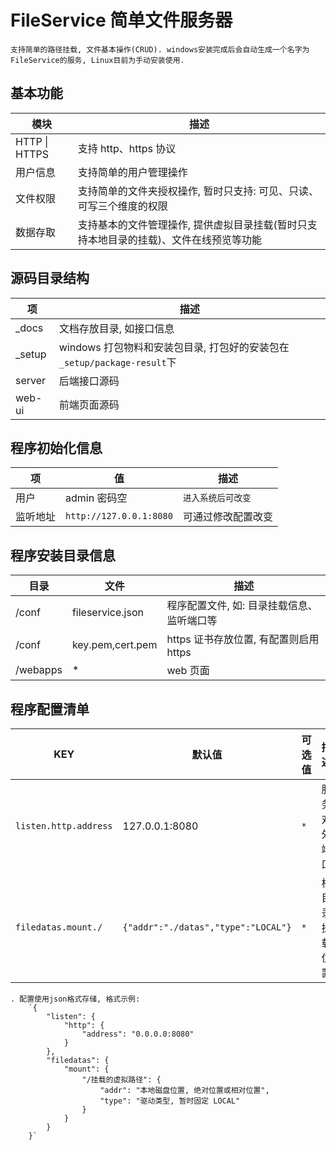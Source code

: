 # FileService 简单文件服务器

    支持简单的路径挂载, 文件基本操作(CRUD). windows安装完成后会自动生成一个名字为FileService的服务, Linux目前为手动安装使用.

## 基本功能

| 模块          | 描述                                                                                   |
| ------------- | -------------------------------------------------------------------------------------- |
| HTTP \| HTTPS | 支持 http、https 协议                                                                  |
| 用户信息      | 支持简单的用户管理操作                                                                 |
| 文件权限      | 支持简单的文件夹授权操作, 暂时只支持: 可见、只读、可写三个维度的权限                   |
| 数据存取      | 支持基本的文件管理操作, 提供虚拟目录挂载(暂时只支持本地目录的挂载)、文件在线预览等功能 |

## 源码目录结构

| 项      | 描述                                                                    |
| ------- | ----------------------------------------------------------------------- |
| \_docs  | 文档存放目录, 如接口信息                                                |
| \_setup | windows 打包物料和安装包目录, 打包好的安装包在`_setup/package-result`下 |
| server  | 后端接口源码                                                            |
| web-ui  | 前端页面源码                                                            |

## 程序初始化信息

| 项       | 值                      | 描述               |
| -------- | ----------------------- | ------------------ |
| 用户     | admin 密码空            | `进入系统后可改变` |
| 监听地址 | `http://127.0.0.1:8080` | 可通过修改配置改变 |

## 程序安装目录信息

| 目录     | 文件             | 描述                                       |
| -------- | ---------------- | ------------------------------------------ |
| /conf    | fileservice.json | 程序配置文件, 如: 目录挂载信息、监听端口等 |
| /conf    | key.pem,cert.pem | https 证书存放位置, 有配置则启用 https     |
| /webapps | \*               | web 页面                                   |

## 程序配置清单

| KEY                   | 默认值                              | 可选值 | 描述           |
| --------------------- | ----------------------------------- | ------ | -------------- |
| `listen.http.address` | 127.0.0.1:8080                      | `*`    | 服务对外端口   |
| `filedatas.mount./`   | `{"addr":"./datas","type":"LOCAL"}` | `*`    | 根目录挂载位置 |

    . 配置使用json格式存储, 格式示例:
        `{
            "listen": {
                "http": {
                    "address": "0.0.0.0:8080"
                }
            },
            "filedatas": {
                "mount": {
                    "/挂载的虚拟路径": {
                        "addr": "本地磁盘位置, 绝对位置或相对位置",
                        "type": "驱动类型, 暂时固定 LOCAL"
                    }
                }
            }
        }`
